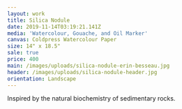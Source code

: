 ```yaml
---
layout: work
title: Silica Nodule
date: 2019-11-14T03:19:21.141Z
media: 'Watercolour, Gouache, and Oil Marker'
canvas: Coldpress Watercolour Paper
size: 14" x 18.5"
sale: true
price: 400
main: /images/uploads/silica-nodule-erin-besseau.jpg
header: /images/uploads/silica-nodule-header.jpg
orientation: Landscape
---
```

Inspired by the natural biochemistry of sedimentary rocks.
